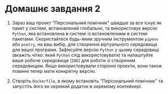 # Домашнє завдання 2
1. Зараз ваш проект "Персональний помічник" швидше за все існує як пакет у системі, встановлений глобально, та використовує версію `Python`, яка встановлена ​​в системі із встановленими в системі пакетами. Скористайтеся будь-яким зручним інструментом `pipenv` або `poetry`, на ваш вибір, для створення віртуального середовища для вашої програми. Зафіксуйте версію `Python` у цьому середовищі (вкажіть чітко: який `Python` слід використовувати) та налаштуйте ваше робоче середовище (`IDE`) для роботи зі створеним середовищем. Якщо використовували сторонні проекти, вони також повинні тепер мати конкретну версію.

2. Створіть `Dockerfile`, в якому встановіть "Персональний помічник" та запустіть його як окремий додаток в окремому контейнері.